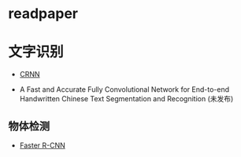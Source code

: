 # readpaper

# 文字识别
* [CRNN](https://arxiv.org/abs/1507.05717)

* A Fast and Accurate Fully Convolutional Network for End-to-end Handwritten Chinese Text Segmentation and Recognition (未发布)

## 物体检测
* [Faster R-CNN](https://arxiv.org/abs/1506.01497)
